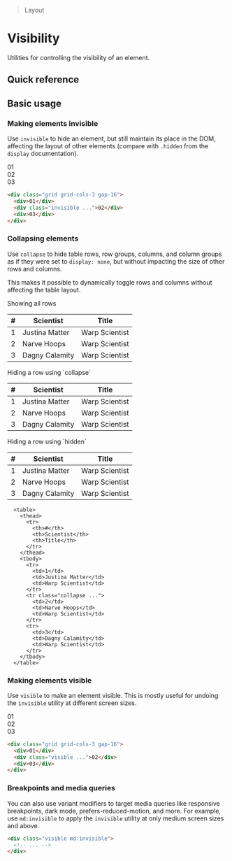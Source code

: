 > Layout

# Visibility

Utilities for controlling the visibility of an element.

## Quick reference

<qr-table />

<!--

#TODO: Collapse doesnt work

Sidenote:  Visibility: collapse used to have / has(?) so many weird quirks that we might wanna keep it ignored(?).
I think Chrome still treats it = visibility: hidden which makes it kinda useless.
https://caniuse.com/mdn-css_properties_visibility_collapse

-->

## Basic usage

### Making elements invisible

Use `invisible` to hide an element, but still maintain its place in the DOM, affecting the layout of other elements (compare with `.hidden` from the `display` documentation).

<container>
  <div class="grid grid-cols-3 gap-16">
   <div class="ex-box bg-fuchsia-500">01</div>
   <div class="ex-box bg-fuchsia-500 invisible">02</div>
   <div class="ex-box bg-fuchsia-500">03</div>
  </div>
</container>

```html
<div class="grid grid-cols-3 gap-16">
  <div>01</div>
  <div class="invisible ...">02</div>
  <div>03</div>
</div>
```

### Collapsing elements

Use `collapse` to hide table rows, row groups, columns, and column groups as if they were set to `display: none`, but without impacting the size of other rows and columns.

This makes it possible to dynamically toggle rows and columns without affecting the table layout.

<container>
  <div>Showing all rows</div>
  <table class="border-collapse table! w-full border-y border-slate-400 dark:border-slate-500 bg-white dark:bg-slate-800 text-sm">
    <thead class="bg-slate-50 dark:bg-slate-700">
      <tr>
        <th class="border first:border-l-0 last:border-r-0 border-slate-300 dark:border-slate-600 font-semibold px-16 py-8 text-slate-900 dark:text-slate-200 text-right">#</th>
        <th class="border first:border-l-0 last:border-r-0 border-slate-300 dark:border-slate-600 font-semibold px-16 py-8 text-slate-900 dark:text-slate-200 text-left">Scientist</th>
        <th class="border first:border-l-0 last:border-r-0 border-slate-300 dark:border-slate-600 font-semibold px-16 py-8 text-slate-900 dark:text-slate-200 text-left">Title</th>
      </tr>
    </thead>
    <tbody>
      <tr>
        <td class="border first:border-l-0 last:border-r-0 border-slate-300 dark:border-slate-700 px-4 py-4 text-slate-500 dark:text-slate-400">1</td>
        <td class="border first:border-l-0 last:border-r-0 border-slate-300 dark:border-slate-700 px-4 py-4 text-slate-500 dark:text-slate-400">Justina Matter</td>
        <td class="border first:border-l-0 last:border-r-0 border-slate-300 dark:border-slate-700 px-4 py-4 text-slate-500 dark:text-slate-400">Warp Scientist</td>
      </tr>
      <tr>
        <td class="border first:border-l-0 last:border-r-0 border-slate-300 dark:border-slate-700 px-4 py-4 text-slate-500 dark:text-slate-400">2</td>
        <td class="border first:border-l-0 last:border-r-0 border-slate-300 dark:border-slate-700 px-4 py-4 text-slate-500 dark:text-slate-400">Narve Hoops</td>
        <td class="border first:border-l-0 last:border-r-0 border-slate-300 dark:border-slate-700 px-4 py-4 text-slate-500 dark:text-slate-400">Warp Scientist</td>
      </tr>
      <tr>
        <td class="border first:border-l-0 last:border-r-0 border-slate-300 dark:border-slate-700 px-4 py-4 text-slate-500 dark:text-slate-400">3</td>
        <td class="border first:border-l-0 last:border-r-0 border-slate-300 dark:border-slate-700 px-4 py-4 text-slate-500 dark:text-slate-400">Dagny Calamity</td>
        <td class="border first:border-l-0 last:border-r-0 border-slate-300 dark:border-slate-700 px-4 py-4 text-slate-500 dark:text-slate-400">Warp Scientist</td>
      </tr>
    </tbody>
  </table>
  <div>Hiding a row using `collapse`</div>
  <table class="border-collapse table! w-full border-y border-slate-400 dark:border-slate-500 bg-white dark:bg-slate-800 text-sm">
    <thead class="bg-slate-50 dark:bg-slate-700">
      <tr>
        <th class="border first:border-l-0 last:border-r-0 border-slate-300 dark:border-slate-600 font-semibold px-16 py-8 text-slate-900 dark:text-slate-200 text-right">#</th>
        <th class="border first:border-l-0 last:border-r-0 border-slate-300 dark:border-slate-600 font-semibold px-16 py-8 text-slate-900 dark:text-slate-200 text-left">Scientist</th>
        <th class="border first:border-l-0 last:border-r-0 border-slate-300 dark:border-slate-600 font-semibold px-16 py-8 text-slate-900 dark:text-slate-200 text-left">Title</th>
      </tr>
    </thead>
    <tbody>
      <tr>
        <td class="border first:border-l-0 last:border-r-0 border-slate-300 dark:border-slate-700 px-4 py-4 text-slate-500 dark:text-slate-400">1</td>
        <td class="border first:border-l-0 last:border-r-0 border-slate-300 dark:border-slate-700 px-4 py-4 text-slate-500 dark:text-slate-400">Justina Matter</td>
        <td class="border first:border-l-0 last:border-r-0 border-slate-300 dark:border-slate-700 px-4 py-4 text-slate-500 dark:text-slate-400">Warp Scientist</td>
      </tr>
      <tr class="collapse">
        <td class="border first:border-l-0 last:border-r-0 border-slate-300 dark:border-slate-700 px-4 py-4 text-slate-500 dark:text-slate-400">2</td>
        <td class="border first:border-l-0 last:border-r-0 border-slate-300 dark:border-slate-700 px-4 py-4 text-slate-500 dark:text-slate-400">Narve Hoops</td>
        <td class="border first:border-l-0 last:border-r-0 border-slate-300 dark:border-slate-700 px-4 py-4 text-slate-500 dark:text-slate-400">Warp Scientist</td>
      </tr>
      <tr>
        <td class="border first:border-l-0 last:border-r-0 border-slate-300 dark:border-slate-700 px-4 py-4 text-slate-500 dark:text-slate-400">3</td>
        <td class="border first:border-l-0 last:border-r-0 border-slate-300 dark:border-slate-700 px-4 py-4 text-slate-500 dark:text-slate-400">Dagny Calamity</td>
        <td class="border first:border-l-0 last:border-r-0 border-slate-300 dark:border-slate-700 px-4 py-4 text-slate-500 dark:text-slate-400">Warp Scientist</td>
      </tr>
    </tbody>
  </table>
  <div>Hiding a row using `hidden`</div>
  <table class="border-collapse table! w-full border-y border-slate-400 dark:border-slate-500 bg-white dark:bg-slate-800 text-sm">
    <thead class="bg-slate-50 dark:bg-slate-700">
      <tr>
        <th class="border first:border-l-0 last:border-r-0 border-slate-300 dark:border-slate-600 font-semibold px-16 py-8 text-slate-900 dark:text-slate-200 text-right">#</th>
        <th class="border first:border-l-0 last:border-r-0 border-slate-300 dark:border-slate-600 font-semibold px-16 py-8 text-slate-900 dark:text-slate-200 text-left">Scientist</th>
        <th class="border first:border-l-0 last:border-r-0 border-slate-300 dark:border-slate-600 font-semibold px-16 py-8 text-slate-900 dark:text-slate-200 text-left">Title</th>
      </tr>
    </thead>
    <tbody>
      <tr>
        <td class="border first:border-l-0 last:border-r-0 border-slate-300 dark:border-slate-700 px-4 py-4 text-slate-500 dark:text-slate-400">1</td>
        <td class="border first:border-l-0 last:border-r-0 border-slate-300 dark:border-slate-700 px-4 py-4 text-slate-500 dark:text-slate-400">Justina Matter</td>
        <td class="border first:border-l-0 last:border-r-0 border-slate-300 dark:border-slate-700 px-4 py-4 text-slate-500 dark:text-slate-400">Warp Scientist</td>
      </tr>
      <tr class="hidden">
        <td class="border first:border-l-0 last:border-r-0 border-slate-300 dark:border-slate-700 px-4 py-4 text-slate-500 dark:text-slate-400">2</td>
        <td class="border first:border-l-0 last:border-r-0 border-slate-300 dark:border-slate-700 px-4 py-4 text-slate-500 dark:text-slate-400">Narve Hoops</td>
        <td class="border first:border-l-0 last:border-r-0 border-slate-300 dark:border-slate-700 px-4 py-4 text-slate-500 dark:text-slate-400">Warp Scientist</td>
      </tr>
      <tr>
        <td class="border first:border-l-0 last:border-r-0 border-slate-300 dark:border-slate-700 px-4 py-4 text-slate-500 dark:text-slate-400">3</td>
        <td class="border first:border-l-0 last:border-r-0 border-slate-300 dark:border-slate-700 px-4 py-4 text-slate-500 dark:text-slate-400">Dagny Calamity</td>
        <td class="border first:border-l-0 last:border-r-0 border-slate-300 dark:border-slate-700 px-4 py-4 text-slate-500 dark:text-slate-400">Warp Scientist</td>
      </tr>
    </tbody>
  </table>
</container>

```html{15}
  <table>
    <thead>
      <tr>
        <th>#</th>
        <th>Scientist</th>
        <th>Title</th>
      </tr>
    </thead>
    <tbody>
      <tr>
        <td>1</td>
        <td>Justina Matter</td>
        <td>Warp Scientist</td>
      </tr>
      <tr class="collapse ...">
        <td>2</td>
        <td>Narve Hoops</td>
        <td>Warp Scientist</td>
      </tr>
      <tr>
        <td>3</td>
        <td>Dagny Calamity</td>
        <td>Warp Scientist</td>
      </tr>
    </tbody>
  </table>
```
### Making elements visible
Use `visible` to make an element visible. This is mostly useful for undoing the `invisible` utility at different screen sizes.

<container>
  <div class="grid grid-cols-3 gap-16">
   <div class="ex-box bg-cyan-500">01</div>
   <div class="ex-box bg-cyan-500 visible">02</div>
   <div class="ex-box bg-cyan-500">03</div>
  </div>
</container>

```html
<div class="grid grid-cols-3 gap-16">
  <div>01</div>
  <div class="visible ...">02</div>
  <div>03</div>
</div>
```
### Breakpoints and media queries
You can also use variant modifiers to target media queries like responsive breakpoints, dark mode, prefers-reduced-motion, and more. For example, use `md:invisible` to apply the `invisible` utility
at only medium screen sizes and above.

```html
<div class="visible md:invisible">
  <!-- ... -->
</div>
```
